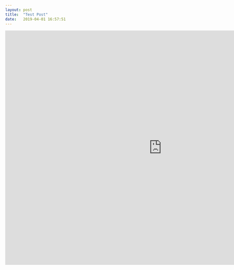 ```yaml
---
layout: post
title:  "Test Post"
date:   2019-04-01 16:57:51
---
```

<iframe width="1000" height="750" src="https://docs.google.com/document/d/e/2PACX-1vTfshorCEqvRp7ofhfIugQIzIOwLf04DE16c1mWYY6YDUjoMDtZHjPMKgPtDs-M9-RFdxcsZoFGrnfS/pub?embedded=true" frameborder="0"> </iframe>
